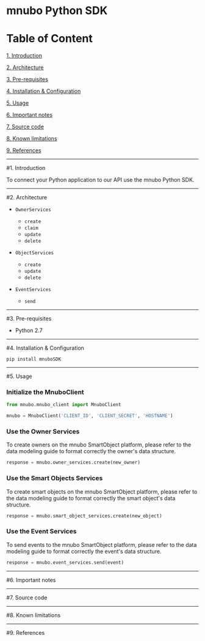 # mnubo Python SDK

Table of Content
================
 
[1. Introduction](#section1)

[2. Architecture](#section2) 

[3. Pre-requisites](#section3)

[4. Installation & Configuration](#section4) 

[5. Usage](#section5)

[6. Important notes](#section6) 

[7. Source code](#section7)

[8. Known limitations](#section8)

[9. References](#section9)

---
#<a name="section1"></a>1. Introduction

To connect your Python application to our API use the mnubo Python SDK.

---
#<a name="section3"></a>2. Architecture


* `OwnerServices`
  - `create`
  - `claim`
  - `update`
  - `delete`
  
* `ObjectServices`
  - `create`
  - `update`
  - `delete`
  
* `EventServices`
  - `send`


---
#<a name="section3"></a>3. Pre-requisites

- Python 2.7


---
#<a name="section4"></a>4. Installation & Configuration

    pip install mnuboSDK
    
---
#<a name="section5"></a>5. Usage

### Initialize the MnuboClient

```python
from mnubo.mnubo_client import MnuboClient

mnubo = MnuboClient('CLIENT_ID', 'CLIENT_SECRET', 'HOSTNAME')
```

### Use the Owner Services
To create owners on the mnubo SmartObject platform, please refer to 
the data modeling guide to format correctly the owner's data structure.

```python
response = mnubo.owner_services.create(new_owner)
```

### Use the Smart Objects Services
To create smart objects on the mnubo SmartObject platform, please refer to 
the data modeling guide to format correctly the smart object's data structure.

```python
response = mnubo.smart_object_services.create(new_object)
```

### Use the Event Services
To send events to the mnubo SmartObject platform, please refer to 
the data modeling guide to format correctly the event's data structure.

```python
response = mnubo.event_services.send(event)
```

---
#<a name="section6"></a>6. Important notes



---
#<a name="section7"></a>7. Source code



---
#<a name="section8"></a>8. Known limitations



---
#<a name="section9"></a>9. References

